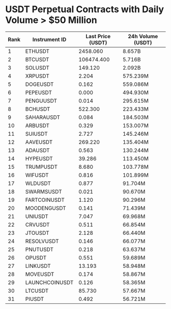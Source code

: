 # USDT Perpetual Contracts with Daily Volume > $50 Million

| Rank | Instrument ID | Last Price (USDT) | 24h Volume (USDT) |
|------|---------------|-------------------|-------------------|
| 1 | ETHUSDT | 2458.060 | 8.657B |
| 2 | BTCUSDT | 106474.400 | 5.716B |
| 3 | SOLUSDT | 149.120 | 2.092B |
| 4 | XRPUSDT | 2.204 | 575.239M |
| 5 | DOGEUSDT | 0.162 | 559.086M |
| 6 | PEPEUSDT | 0.000 | 494.930M |
| 7 | PENGUUSDT | 0.014 | 295.615M |
| 8 | BCHUSDT | 522.300 | 223.433M |
| 9 | SAHARAUSDT | 0.084 | 184.503M |
| 10 | ARBUSDT | 0.329 | 153.007M |
| 11 | SUIUSDT | 2.727 | 145.246M |
| 12 | AAVEUSDT | 269.220 | 135.404M |
| 13 | ADAUSDT | 0.563 | 130.244M |
| 14 | HYPEUSDT | 39.286 | 113.450M |
| 15 | TRUMPUSDT | 8.680 | 103.778M |
| 16 | WIFUSDT | 0.816 | 101.899M |
| 17 | WLDUSDT | 0.877 | 91.704M |
| 18 | SWARMSUSDT | 0.021 | 90.670M |
| 19 | FARTCOINUSDT | 1.120 | 90.296M |
| 20 | MOODENGUSDT | 0.141 | 71.439M |
| 21 | UNIUSDT | 7.047 | 69.968M |
| 22 | CRVUSDT | 0.511 | 66.854M |
| 23 | JTOUSDT | 2.128 | 66.440M |
| 24 | RESOLVUSDT | 0.146 | 66.077M |
| 25 | PNUTUSDT | 0.218 | 63.637M |
| 26 | OPUSDT | 0.551 | 59.689M |
| 27 | LINKUSDT | 13.193 | 58.948M |
| 28 | MOVEUSDT | 0.174 | 58.867M |
| 29 | LAUNCHCOINUSDT | 0.126 | 58.365M |
| 30 | LTCUSDT | 85.730 | 57.667M |
| 31 | PIUSDT | 0.492 | 56.721M |
